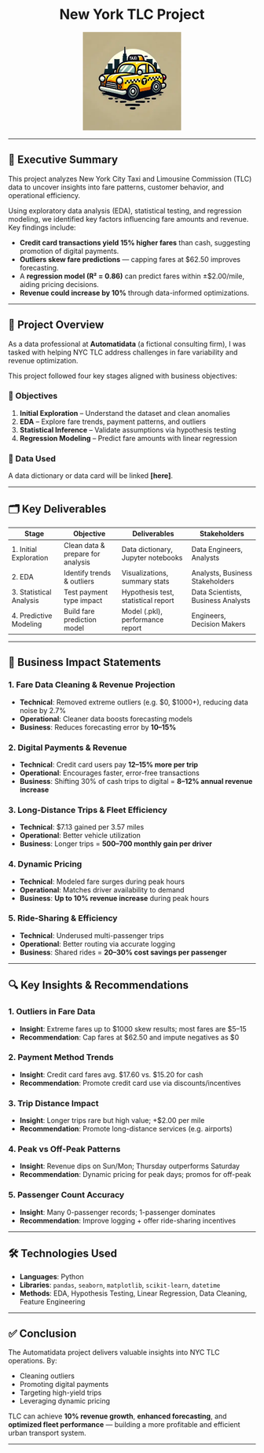 <h1 align="center">New York TLC Project</h1>

<p align="center">
  <img src="image-visuals/TLC Project (1).webp" alt="NYC Taxi Project Banner" width="200"/>
</p>

---

## 📌 Executive Summary

This project analyzes New York City Taxi and Limousine Commission (TLC) data to uncover insights into fare patterns, customer behavior, and operational efficiency.

Using exploratory data analysis (EDA), statistical testing, and regression modeling, we identified key factors influencing fare amounts and revenue.  
Key findings include:

- **Credit card transactions yield 15% higher fares** than cash, suggesting promotion of digital payments.
- **Outliers skew fare predictions** — capping fares at $62.50 improves forecasting.
- A **regression model (R² = 0.86)** can predict fares within ±$2.00/mile, aiding pricing decisions.
- **Revenue could increase by 10%** through data-informed optimizations.

---

## 🧭 Project Overview

As a data professional at **Automatidata** (a fictional consulting firm), I was tasked with helping NYC TLC address challenges in fare variability and revenue optimization.

This project followed four key stages aligned with business objectives:

### 🎯 Objectives

1. **Initial Exploration** – Understand the dataset and clean anomalies  
2. **EDA** – Explore fare trends, payment patterns, and outliers  
3. **Statistical Inference** – Validate assumptions via hypothesis testing  
4. **Regression Modeling** – Predict fare amounts with linear regression

### 📂 Data Used

A data dictionary or data card will be linked **[here]**.

---

## 🗂️ Key Deliverables

| Stage | Objective | Deliverables | Stakeholders |
|-------|-----------|--------------|--------------|
| 1. Initial Exploration | Clean data & prepare for analysis | Data dictionary, Jupyter notebooks | Data Engineers, Analysts |
| 2. EDA | Identify trends & outliers | Visualizations, summary stats | Analysts, Business Stakeholders |
| 3. Statistical Analysis | Test payment type impact | Hypothesis test, statistical report | Data Scientists, Business Analysts |
| 4. Predictive Modeling | Build fare prediction model | Model (.pkl), performance report | Engineers, Decision Makers |

---

## 💼 Business Impact Statements

### 1. Fare Data Cleaning & Revenue Projection
- **Technical**: Removed extreme outliers (e.g. $0, $1000+), reducing data noise by 2.7%  
- **Operational**: Cleaner data boosts forecasting models  
- **Business**: Reduces forecasting error by **10–15%**

### 2. Digital Payments & Revenue
- **Technical**: Credit card users pay **12–15% more per trip**  
- **Operational**: Encourages faster, error-free transactions  
- **Business**: Shifting 30% of cash trips to digital = **8–12% annual revenue increase**

### 3. Long-Distance Trips & Fleet Efficiency
- **Technical**: $7.13 gained per 3.57 miles  
- **Operational**: Better vehicle utilization  
- **Business**: Longer trips = **$500–$700 monthly gain per driver**

### 4. Dynamic Pricing
- **Technical**: Modeled fare surges during peak hours  
- **Operational**: Matches driver availability to demand  
- **Business**: **Up to 10% revenue increase** during peak hours

### 5. Ride-Sharing & Efficiency
- **Technical**: Underused multi-passenger trips  
- **Operational**: Better routing via accurate logging  
- **Business**: Shared rides = **20–30% cost savings per passenger**

---

## 🔍 Key Insights & Recommendations

### 1. Outliers in Fare Data
- **Insight**: Extreme fares up to $1000 skew results; most fares are $5–15  
- **Recommendation**: Cap fares at $62.50 and impute negatives as $0

### 2. Payment Method Trends
- **Insight**: Credit card fares avg. $17.60 vs. $15.20 for cash  
- **Recommendation**: Promote credit card use via discounts/incentives

### 3. Trip Distance Impact
- **Insight**: Longer trips rare but high value; +$2.00 per mile  
- **Recommendation**: Promote long-distance services (e.g. airports)

### 4. Peak vs Off-Peak Patterns
- **Insight**: Revenue dips on Sun/Mon; Thursday outperforms Saturday  
- **Recommendation**: Dynamic pricing for peak days; promos for off-peak

### 5. Passenger Count Accuracy
- **Insight**: Many 0-passenger records; 1-passenger dominates  
- **Recommendation**: Improve logging + offer ride-sharing incentives

---

## 🛠️ Technologies Used

- **Languages**: Python  
- **Libraries**: `pandas`, `seaborn`, `matplotlib`, `scikit-learn`, `datetime`  
- **Methods**: EDA, Hypothesis Testing, Linear Regression, Data Cleaning, Feature Engineering

---

## ✅ Conclusion

The Automatidata project delivers valuable insights into NYC TLC operations. By:
- Cleaning outliers
- Promoting digital payments
- Targeting high-yield trips
- Leveraging dynamic pricing

TLC can achieve **10% revenue growth**, **enhanced forecasting**, and **optimized fleet performance** — building a more profitable and efficient urban transport system.

---
